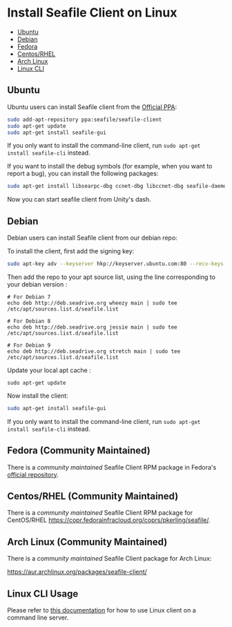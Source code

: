 # Install Seafile Client on Linux

* [Ubuntu](#wiki-ubuntu)
* [Debian](#wiki-debian)
* [Fedora](#wiki-fedora)
* [Centos/RHEL](#wiki-centos)
* [Arch Linux](#wiki-archlinux)
* [Linux CLI](#wiki-cli)

## <h2 id='wiki-ubuntu'>Ubuntu</h2>

Ubuntu users can install Seafile client from the [Official PPA](https://code.launchpad.net/~seafile/+archive/ubuntu/seafile-client):

```sh
sudo add-apt-repository ppa:seafile/seafile-client
sudo apt-get update
sudo apt-get install seafile-gui
```

If you only want to install the command-line client, run `sudo apt-get install seafile-cli` instead.

If you want to install the debug symbols (for example, when you want to report a bug), you can install the following packages:

```sh
sudo apt-get install libsearpc-dbg ccnet-dbg libccnet-dbg seafile-daemon-dbg libseafile-dbg seafile-gui-dbg
```

Now you can start seafile client from Unity's dash.

## <h2 id='wiki-debian'>Debian</h2>

Debian users can install Seafile client from our debian repo:

To install the client, first add the signing key:

```sh
sudo apt-key adv --keyserver hkp://keyserver.ubuntu.com:80 --recv-keys 8756C4F765C9AC3CB6B85D62379CE192D401AB61
```

Then add the repo to your apt source list, using the line corresponding to your debian version :

```
# For Debian 7
echo deb http://deb.seadrive.org wheezy main | sudo tee /etc/apt/sources.list.d/seafile.list

# For Debian 8
echo deb http://deb.seadrive.org jessie main | sudo tee /etc/apt/sources.list.d/seafile.list

# For Debian 9
echo deb http://deb.seadrive.org stretch main | sudo tee /etc/apt/sources.list.d/seafile.list
```

Update your local apt cache :

```
sudo apt-get update
```

Now install the client:

```sh
sudo apt-get install seafile-gui
```

If you only want to install the command-line client, run `sudo apt-get install seafile-cli` instead.

## <h2 id='wiki-fedora'>Fedora (Community Maintained)</h2>

There is a *community maintained* Seafile Client RPM package in Fedora's [official repository](https://src.fedoraproject.org/rpms/seafile).

## <h2 id='wiki-centos'>Centos/RHEL (Community Maintained)</h2>

There is a *community maintained* Seafile Client RPM package for CentOS/RHEL https://copr.fedorainfracloud.org/coprs/pkerling/seafile/.

## <h2 id='wiki-archlinux'>Arch Linux (Community Maintained)</h2>

There is a *community maintained* Seafile Client package for Arch Linux:

https://aur.archlinux.org/packages/seafile-client/

## <h2 id='wiki-cli'>Linux CLI Usage</h2>

Please refer to [this documentation](linux-cli.md) for how to use Linux client on a command line server.